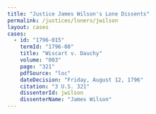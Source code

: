 ```yaml
---
title: "Justice James Wilson's Lone Dissents"
permalink: /justices/loners/jwilson
layout: cases
cases:
  - id: "1796-015"
    termId: "1796-08"
    title: "Wiscart v. Dauchy"
    volume: "003"
    page: "321"
    pdfSource: "loc"
    dateDecision: "Friday, August 12, 1796"
    citation: "3 U.S. 321"
    dissenterId: jwilson
    dissenterName: "James Wilson"
---
```

